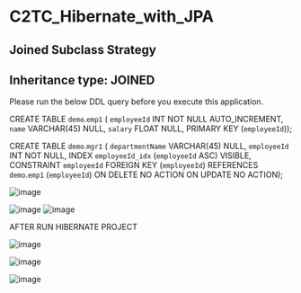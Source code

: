 # C2TC_Hibernate_with_JPA
## Joined Subclass Strategy
## Inheritance type: JOINED


Please run the below DDL query before you execute this application.

CREATE TABLE `demo`.`emp1` (
  `employeeId` INT NOT NULL AUTO_INCREMENT,
  `name` VARCHAR(45) NULL,
  `salary` FLOAT NULL,
  PRIMARY KEY (`employeeId`));

CREATE TABLE `demo`.`mgr1` (
  `departmentName` VARCHAR(45) NULL,
  `employeeId` INT NOT NULL,
  INDEX `employeeId_idx` (`employeeId` ASC) VISIBLE,
  CONSTRAINT `employeeId`
    FOREIGN KEY (`employeeId`)
    REFERENCES `demo`.`emp1` (`employeeId`)
    ON DELETE NO ACTION
    ON UPDATE NO ACTION);

![image](https://user-images.githubusercontent.com/44496666/159130020-af1fe471-6dc7-4828-a4ff-345f724527e9.png)

![image](https://user-images.githubusercontent.com/44496666/159130043-ad66b0a4-020b-4015-98ed-471d576ffdae.png)
![image](https://user-images.githubusercontent.com/44496666/159130048-4d6dd4ca-64b8-45bc-a201-a75e0b8e901c.png)

AFTER RUN HIBERNATE PROJECT

![image](https://user-images.githubusercontent.com/44496666/159130095-933ff0e2-1846-462c-adb9-fef8205854f7.png)

![image](https://user-images.githubusercontent.com/44496666/159130100-f59129c9-1451-4777-ba05-c9f4f8f0ab01.png)

![image](https://user-images.githubusercontent.com/44496666/159130109-12cfa441-b8ad-42b6-9744-540edab3b2bf.png)
